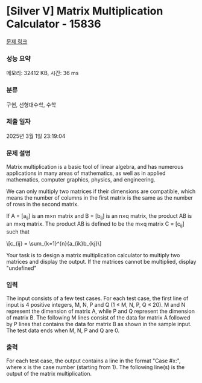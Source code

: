 # [Silver V] Matrix Multiplication Calculator - 15836 

[문제 링크](https://www.acmicpc.net/problem/15836) 

### 성능 요약

메모리: 32412 KB, 시간: 36 ms

### 분류

구현, 선형대수학, 수학

### 제출 일자

2025년 3월 1일 23:19:04

### 문제 설명

<p>Matrix multiplication is a basic tool of linear algebra, and has numerous applications in many areas of mathematics, as well as in applied mathematics, computer graphics, physics, and engineering.</p>

<p>We can only multiply two matrices if their dimensions are compatible, which means the number of columns in the first matrix is the same as the number of rows in the second matrix.</p>

<p>If A = [a<sub>ij</sub>] is an m×n matrix and B = [b<sub>ij</sub>] is an n×q matrix, the product AB is an m×q matrix. The product AB is defined to be the m×q matrix C = [c<sub>ij</sub>] such that</p>

<p>\[c_{ij} = \sum_{k=1}^{n}{a_{ik}b_{kj}\]</p>

<p>Your task is to design a matrix multiplication calculator to multiply two matrices and display the output. If the matrices cannot be multiplied, display "undefined"</p>

### 입력 

 <p>The input consists of a few test cases. For each test case, the first line of input is 4 positive integers, M, N, P and Q (1 ≤ M, N, P, Q ≤ 20). M and N represent the dimension of matrix A, while P and Q represent the dimension of matrix B. The following M lines consist of the data for matrix A followed by P lines that contains the data for matrix B as shown in the sample input. The test data ends when M, N, P and Q are 0.</p>

### 출력 

 <p>For each test case, the output contains a line in the format "Case #x:", where x is the case number (starting from 1). The following line(s) is the output of the matrix multiplication.</p>

